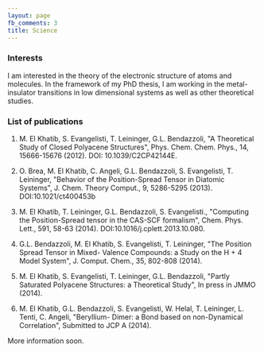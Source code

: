 ```yaml
---
layout: page
fb_comments: 3
title: Science
---
```


### Interests

I am interested in the theory of the electronic structure of atoms and
molecules. In the framework of my PhD thesis, I am working in the
metal-insulator transitions in low dimensional systems as well as other
theoretical studies.

### List of publications

1. M. El Khatib, S. Evangelisti, T. Leininger, G.L. Bendazzoli, "A Theoretical
Study of Closed Polyacene Structures", Phys. Chem. Chem. Phys., 14, 15666-15676
(2012).  DOI: 10.1039/C2CP42144E.

2. O. Brea, M. El Khatib, C. Angeli, G.L. Bendazzoli, S. Evangelisti, T.
Leininger, "Behavior of the Position-Spread Tensor in Diatomic Systems", J.
Chem. Theory Comput., 9, 5286-5295 (2013).
DOI:10.1021/ct400453b

3. M. El Khatib, T. Leininger, G.L. Bendazzoli, S. Evangelisti., "Computing the
Position-Spread tensor in the CAS-SCF formalism", Chem. Phys. Lett., 591, 58-63
(2014).  DOI:10.1016/j.cplett.2013.10.080.

4. G.L. Bendazzoli, M. El Khatib, S. Evangelisti, T. Leininger, "The Position
Spread Tensor in Mixed- Valence Compounds: a Study on the H + 4 Model System",
J. Comput. Chem., 35, 802-808 (2014).

5. M. El Khatib, S. Evangelisti, T. Leininger, G.L. Bendazzoli, "Partly
Saturated Polyacene Structures: a Theoretical Study", In press in JMMO (2014).

6. M. El Khatib, G.L. Bendazzoli, S. Evangelisti, W. Helal, T. Leininger, L.
Tenti, C. Angeli, "Beryllium- Dimer: a Bond based on non-Dynamical
Correlation", Submitted to JCP A (2014).

More information soon.
